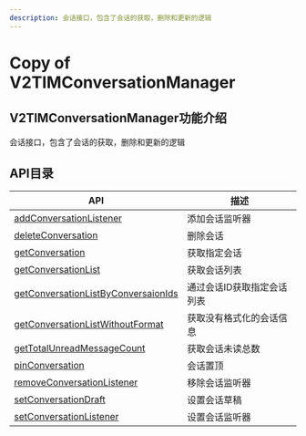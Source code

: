 ```yaml
---
description: 会话接口，包含了会话的获取，删除和更新的逻辑
---
```


# Copy of V2TIMConversationManager

## V2TIMConversationManager功能介绍

会话接口，包含了会话的获取，删除和更新的逻辑

## API目录

| API                                                                                                       | 描述             |
| --------------------------------------------------------------------------------------------------------- | -------------- |
| [addConversationListener](../v2timconversationmanager/addconversationlistener.md)                         | 添加会话监听器        |
| [deleteConversation](../v2timconversationmanager/deleteconversation.md)                                   | 删除会话           |
| [getConversation](../v2timconversationmanager/getconversation.md)                                         | 获取指定会话         |
| [getConversationList](../v2timconversationmanager/getconversationlist.md)                                 | 获取会话列表         |
| [getConversationListByConversaionIds](../v2timconversationmanager/getconversationlistbyconversaionids.md) | 通过会话ID获取指定会话列表 |
| [getConversationListWithoutFormat](../v2timconversationmanager/getconversationlistwithoutformat.md)       | 获取没有格式化的会话信息   |
| [getTotalUnreadMessageCount](../v2timconversationmanager/gettotalunreadmessagecount.md)                   | 获取会话未读总数       |
| [pinConversation](../v2timconversationmanager/pinconversation.md)                                         | 会话置顶           |
| [removeConversationListener](../v2timconversationmanager/removeconversationlistener.md)                   | 移除会话监听器        |
| [setConversationDraft](../v2timconversationmanager/setconversationdraft.md)                               | 设置会话草稿         |
| [setConversationListener](../v2timconversationmanager/setconversationlistener.md)                         | 设置会话监听器        |
